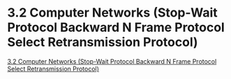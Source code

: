 # 3.2 Computer Networks (Stop-Wait Protocol Backward N Frame Protocol Select Retransmission Protocol)
[3.2 Computer Networks (Stop-Wait Protocol Backward N Frame Protocol Select Retransmission Protocol)](https://aiwithcloud.com/2022/09/15/3-2_computer_networks_stop_wait_protocol_backward_n_frame_protocol_select_retransmission_protocol/)